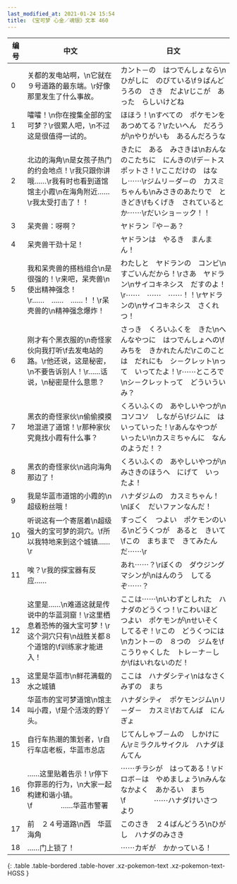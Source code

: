 ```yaml
---
last_modified_at: 2021-01-24 15:54
title: 《宝可梦 心金／魂银》文本 460
---
```

| 编号 | 中文 | 日文 |
| ---- | ---- | ---- |
| 0 | 关都的发电站啊，\n它就在９号道路的最东端。\r好像那里发生了什么事故。 | カント－の　はつでんしょなら\nひがしに　のびている\f９ばんどうろの　さき　だよ\rじこが　あった　らしいけどね |
| 1 | 嚯嚯！\n你在搜集全部的宝可梦？\r很累人吧，\n不过这是很值得一试的。 | ほほう！\nすべての　ポケモンを　あつめてる？\rたいへん　だろうが\nやりがいも　あるんだろうな |
| 2 | 北边的海角\n是女孩子热门的约会地点！\r我只跟你讲哦……\r我有时也看到道馆馆主小霞\n在海角附近……\r我太受打击了！！ | きたに　ある　みさきは\nおんなのこたちに　にんきの\fデ－トスポットさ！\rここだけの　はなし⋯⋯\rジムリ－ダ－の　カスミちゃんも\nみさきのあたりで　ときどき\fもくげき　されているとか⋯⋯\rだいショ－ック！！ |
| 3 | 呆壳兽：呀啊？ | ヤドラン『や－あ？ |
| 4 | 呆壳兽干劲十足！ | ヤドランは　やるき　まんまん！ |
| 5 | 我和呆壳兽的搭档组合\n是很强的！\r来吧，呆壳兽\n使出精神强念！\r……　……　……！！\r呆壳兽的\n精神强念爆炸！ | わたしと　ヤドランの　コンビ\nすごいんだから！\rさあ　ヤドラン\nサイコキネシス　だすのよ！\r⋯⋯　⋯⋯　⋯⋯！！\rヤドランの\nサイコキネシス　さくれつ！ |
| 6 | 刚才有个黑衣服的\n奇怪家伙向我打听\f去发电站的路。\r他还说，这是秘密，\n不要告诉别人！\r……话说，\n秘密是什么意思？ | さっき　くろいふくを　きた\nへんなやつに　はつでんしょへの\fみちを　きかれたんだ\rこのことは　だれにも　シ－クレット\nって　いってたよ！\r⋯⋯ところで\nシ－クレットって　どういういみ？ |
| 7 | 黑衣的奇怪家伙\n偷偷摸摸地混进了道馆！\r那种家伙究竟找小霞有什么事？ | くろいふくの　あやしいやつが\nコソコソ　しながら\fジムに　はいっていった！\rあんなやつが　いったい\nカスミちゃんに　なんのようだ！？ |
| 8 | 黑衣的奇怪家伙\n逃向海角那边了！ | くろいふくの　あやしいやつが\nみさきのほうへ　にげて　いったよ！ |
| 9 | 我是华蓝市道馆的小霞的\n超级粉丝哦！ | ハナダジムの　カスミちゃん！\nぼく　だいファンなんだ！ |
| 10 | 听说这有一个寄居着\n超级强大的宝可梦的洞穴。\f所以我特地来到这个城镇……\r | すっごく　つよい　ポケモンのいる\nどうくつが　あると　きいて\fこの　まちまで　きてみたんだ⋯⋯\r |
| 11 | 唉？\r我的探宝器有反应…… | あれ⋯⋯？\rぼくの　ダウジングマシンが\nはんのう　してるぞ⋯⋯？ |
| 12 | 这里是……\n难道这就是传说中的华蓝洞窟！\r这里栖息着恐怖的强大宝可梦！\r这个洞穴只有\n战胜关都８个道馆的\f训练家才能进入！ | ここは⋯⋯\nいわずとしれた　ハナダのどうくつ！\rこわいほど　つよい　ポケモンが\nせいそく　してるぞ！\rこの　どうくつには\nカント－の　８つの　ジムを\fこうりゃくした　トレ－ナ－しか\fはいれないのだ！ |
| 13 | 这里是华蓝市\n鲜花满载的水之城镇 | ここは　ハナダシティ\nはなさく　みずの　まち |
| 14 | 华蓝市的宝可梦道馆\n馆主叫小霞，\f是个活泼的野丫头。 | ハナダシティ　ポケモンジム\nリ－ダ－　カスミ\fおてんば　にんぎょ |
| 15 | 自行车热潮的策划者，\r自行车店老板，华蓝市总店 | じてんしゃブ－ムの　しかけにん\rミラクルサイクル　ハナダほんてん |
| 16 | ……这里贴着告示！\r停下你罪恶的行为，\n大家一起构建和谐小镇。\f　　　　……华蓝市警署 | ⋯⋯チラシが　はってある！\rドロボ－は　やめましょう\nみんな　なかよく　あかるい　まち\f　　　　⋯⋯ハナダけいさつ　より |
| 17 | 前　２４号道路\n西　华蓝海角 | このさき　２４ばんどうろ\nひがし　ハナダのみさき |
| 18 | ……门上锁了！ | ⋯⋯カギが　かかっている！ |
{: .table .table-bordered .table-hover .xz-pokemon-text .xz-pokemon-text-HGSS }